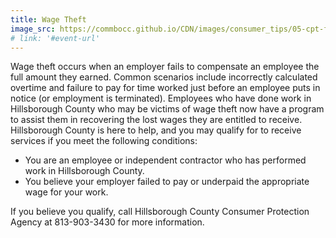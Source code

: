 ```yaml
---
title: Wage Theft
image_src: https://commbocc.github.io/CDN/images/consumer_tips/05-cpt-friday.jpg
# link: '#event-url'
---
```


Wage theft occurs when an employer fails to compensate an employee the full amount they earned.  Common scenarios include incorrectly calculated overtime and failure to pay for time worked just before an employee puts in notice (or employment is terminated). Employees who have done work in Hillsborough County who may be victims of wage theft now have a program to assist them in recovering the lost wages they are entitled to receive. Hillsborough County is here to help, and you may qualify for to receive services if you meet the following conditions:  

* You are an employee or independent contractor who has performed work in Hillsborough County.
* You believe your employer failed to pay or underpaid the appropriate wage for your work.  

If you believe you qualify, call Hillsborough County Consumer Protection Agency at 813-903-3430 for more information.
